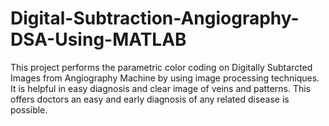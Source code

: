 # Digital-Subtraction-Angiography-DSA-Using-MATLAB
This project performs the parametric color coding on Digitally Subtarcted Images from Angiography Machine by using image processing techniques. It is helpful in easy diagnosis and clear image of veins and patterns. This offers doctors an easy and early diagnosis of any related disease is possible.
